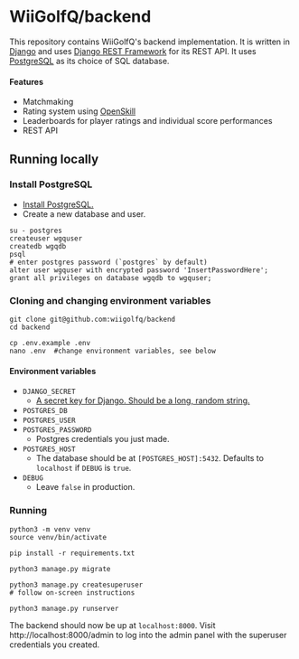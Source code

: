 # WiiGolfQ/backend

This repository contains WiiGolfQ's backend implementation. It is written in [Django](https://www.djangoproject.com/) and uses [Django REST Framework](https://www.django-rest-framework.org/) for its REST API. It uses [PostgreSQL](https://www.postgresql.org/) as its choice of SQL database.

#### Features

- Matchmaking
- Rating system using [OpenSkill](https://openskill.me/en/stable/)
- Leaderboards for player ratings and individual score performances
- REST API

## Running locally

### Install PostgreSQL

- [Install PostgreSQL.](https://www.postgresql.org/download/)
- Create a new database and user.

```
su - postgres
createuser wgquser
createdb wgqdb
psql
# enter postgres password (`postgres` by default)
alter user wgquser with encrypted password 'InsertPasswordHere';
grant all privileges on database wgqdb to wgquser;
```

### Cloning and changing environment variables

```
git clone git@github.com:wiigolfq/backend
cd backend

cp .env.example .env
nano .env  #change environment variables, see below
```

#### Environment variables

- `DJANGO_SECRET`
  - [A secret key for Django. Should be a long, random string.](https://docs.djangoproject.com/en/2.2/ref/settings/#std:setting-SECRET_KEY)
- `POSTGRES_DB`
- `POSTGRES_USER`
- `POSTGRES_PASSWORD`
  - Postgres credentials you just made.
- `POSTGRES_HOST`
  - The database should be at `[POSTGRES_HOST]:5432`. Defaults to `localhost` if `DEBUG` is `true`.
- `DEBUG`
  - Leave `false` in production.
 
### Running

```
python3 -m venv venv
source venv/bin/activate

pip install -r requirements.txt

python3 manage.py migrate

python3 manage.py createsuperuser
# follow on-screen instructions

python3 manage.py runserver
```

The backend should now be up at `localhost:8000`. Visit http://localhost:8000/admin to log into the admin panel with the superuser credentials you created.


